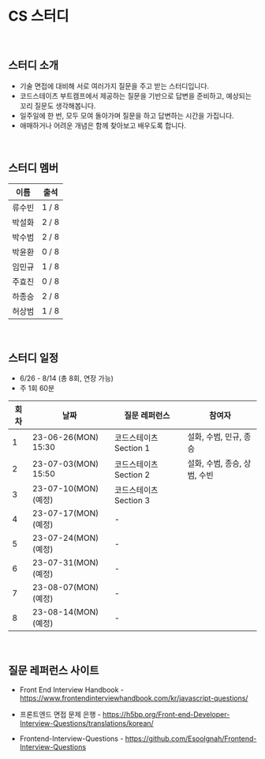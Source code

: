 # CS 스터디

<br>

## 스터디 소개
- 기술 면접에 대비해 서로 여러가지 질문을 주고 받는 스터디입니다.
- 코드스테이츠 부트캠프에서 제공하는 질문을 기반으로 답변을 준비하고, 예상되는 꼬리 질문도 생각해봅니다.
- 일주일에 한 번, 모두 모여 돌아가며 질문을 하고 답변하는 시간을 가집니다.
- 애매하거나 어려운 개념은 함께 찾아보고 배우도록 합니다.

<br>

## 스터디 멤버

| 이름 | 출석 |
|------|------|
| 류수빈 | 1 / 8 |
| 박설화 | 2 / 8 |
| 박수범 | 2 / 8 |
| 박윤환 | 0 / 8 |
| 임민규 | 1 / 8 |
| 주효진 | 0 / 8 |
| 하종승 | 2 / 8 |
| 허상범 | 1 / 8 |

<br>

## 스터디 일정

- 6/26 - 8/14 (총 8회, 연장 가능)
- 주 1회 60분

| 회차 | 날짜 | 질문 레퍼런스 | 참여자 |
|------|------|------|------|
| 1 | 23-06-26(MON) 15:30 | 코드스테이츠 Section 1  | 설화, 수범, 민규, 종승 |
| 2 | 23-07-03(MON) 15:50 | 코드스테이츠 Section 2 | 설화, 수범, 종승, 상범, 수빈 |
| 3 | 23-07-10(MON) (예정) | 코드스테이츠 Section 3 | |
| 4 | 23-07-17(MON) (예정) | - | |
| 5 | 23-07-24(MON) (예정) | - | |
| 6 | 23-07-31(MON) (예정) | - | |
| 7 | 23-08-07(MON) (예정) | - | |
| 8 | 23-08-14(MON) (예정) | - | |

<br>

## 질문 레퍼런스 사이트

- Front End Interview Handbook -
<a>https://www.frontendinterviewhandbook.com/kr/javascript-questions/</a>

- 프론트엔드 면접 문제 은행 -
<a>https://h5bp.org/Front-end-Developer-Interview-Questions/translations/korean/</a>

- Frontend-Interview-Questions - 
<a>https://github.com/Esoolgnah/Frontend-Interview-Questions</a>

